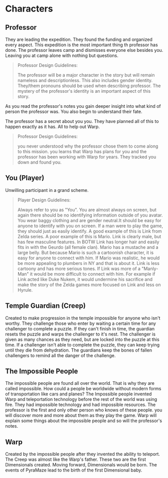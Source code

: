 # Characters

## Professor
They are leading the expedition. They found the funding and organized every aspect. This expedition is the most important thing th professor has done. The professor leaves camp and dismisses everyone else besides you. Leaving you at camp alone with nothing but questions.
> Professor Design Guidelines:
>
> The professor will be a major character in the story but will remain nameless and descriptionless. This also includes gender identity. They/them pronouns should be used when describing professor. The mystery of the professor's identity is an important aspect of this story.

As you read the professor's notes you gain deeper insight into what kind of person the professor was. You also begin to understand their fate. 

The professor has a secret about you you. They have planned all of this to happen exactly as it has. All to help out Warp.

> Professor Design Guidelines:
>
> you never understood why the professor chose them to come along to this mission. you learns that Warp has plans for you and the professor has been working with Warp for years. They tracked you down and found you. 

## You (Player)
Unwilling participant in a grand scheme. 

> Player Design Guidelines:
>
> Always refer to you as "You". You are almost always on screen, but again there should be no identifying information outside of you avatar. You wear baggy clothing and are gender neutral.It should be easy for anyone to identify with you on screen. If a man were to play the game, they should just as easily identify. A good example of this is Link from Zelda series. A poor example of this is Mario. Link is clearly male, but has few masculine features. In BOTW Link has longer hair and easily fits in with the Geurdo (all female clan). Mario has a mustache and a large belly. But because Mario is such a cartoonish character, it is easy for anyone to connect with him. If Mario was realistic, he would be more appealing to plumbers in NY and that is about it. Link is less cartoony and has more serious tones. If Link was more of a "Manly-Man" it would be more difficult to connect with him. For example if Link acted like Duke Nukem, it would undermine his sacrifice and make the story of the Zelda games more focused on Link and less on Hyrule. 

## Temple Guardian (Creep)
Created to make progression in the temple impossible for anyone who isn't worthy. They challenge those who enter by waiting a certain time for any challenger to complete a puzzle. If they can't finish in time, the guardian resets the puzzle and warps the challenger to it's nest. The challenger is given as many chances as they need, but are locked into the puzzle at this time. If a challenger isn't able to complete the puzzle, they can keep trying until they die from dehydration. The guardians keep the bones of fallen challengers to remind all the danger of the challenge.

## The Impossible People
The impossible people are found all over the world. That is why they are called impossible. How could a people be worldwide without modern forms of transportation like cars and planes? The Impossible people invented Warp and teleportation technology before the rest of the world was using fire. They had impossible technology and had impossible resources. The professor is the first and only other person who knows of these people. you will discover more and more about them as they play the game. Warp will explain some things about the impossible people and so will the professor's notes.

## Warp
Created by the impossible people after they invented the ability to teleport. The Creep was almost like the Warp's father. These two are the first Dimensionals created. Moving forward, Dimensionals would be born. The events of PyraMaze lead to the birth of the first Dimensional baby. 
